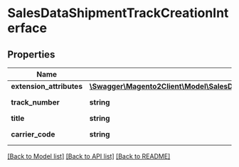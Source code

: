 # SalesDataShipmentTrackCreationInterface

## Properties
Name | Type | Description | Notes
------------ | ------------- | ------------- | -------------
**extension_attributes** | [**\Swagger\Magento2Client\Model\SalesDataShipmentTrackCreationExtensionInterface**](SalesDataShipmentTrackCreationExtensionInterface.md) |  | [optional] 
**track_number** | **string** | Track number. | 
**title** | **string** | Title. | 
**carrier_code** | **string** | Carrier code. | 

[[Back to Model list]](../README.md#documentation-for-models) [[Back to API list]](../README.md#documentation-for-api-endpoints) [[Back to README]](../README.md)


